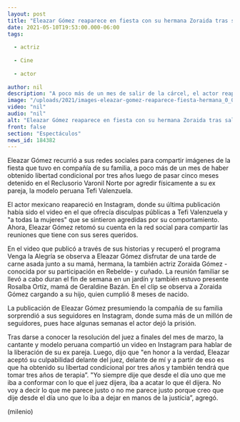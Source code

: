 ```yaml
---
layout: post
title: "Eleazar Gómez reaparece en fiesta con su hermana Zoraida tras salir de prisión"
date: 2021-05-10T19:53:00.000-06:00
tags:
  
  - actriz
  
  - Cine
  
  - actor
  
author: nil
description: "A poco más de un mes de salir de la cárcel, el actor reapareció en redes sociales donde compartió imágenes de la reunión que celebró con su familia. "
image: "/uploads/2021/images-eleazar-gomez-reaparece-fiesta-hermana_0_0_1200_747.jpg"
video: "nil"
audio: "nil"
alt: "Eleazar Gómez reaparece en fiesta con su hermana Zoraida tras salir de prisión"
front: false
section: "Espectáculos"
news_id: 184382
---
```


Eleazar Gómez recurrió a sus redes sociales para compartir imágenes de la fiesta que tuvo en compañía de su familia, a poco más de un mes de haber obtenido libertad condicional por tres años luego de pasar cinco meses detenido en el Reclusorio Varonil Norte por agredir físicamente a su ex pareja, la modelo peruana Tefi Valenzuela. 

El actor mexicano reapareció en Instagram, donde su última publicación había sido el video en el que ofrecía disculpas públicas a Tefi Valenzuela y "a todas la mujeres" que se sintieron agredidas por su comportamiento. Ahora, Eleazar Gómez retomó su cuenta en la red social para compartir las reuniones que tiene con sus seres queridos.  

En el video que publicó a través de sus historias y recuperó el programa Venga la Alegría se observa a Eleazar Gómez disfrutar de una tarde de carne asada junto a su mamá, hermana, la también actriz Zoraida Gómez -conocida por su participación en Rebelde- y cuñado. La reunión familiar se llevó a cabo duran el fin de semana en un jardín y también estuvo presente Rosalba Ortíz, mamá de Geraldine Bazán. En el clip se observa a Zoraida Gómez cargando a su hijo, quien cumplió 8 meses de nacido.  

La publicación de Eleazar Gómez presumiendo la compañía de su familia sorprendió a sus seguidores en Instagram, donde suma más de un millón de seguidores, pues hace algunas semanas el actor dejó la prisión.  

Tras darse a conocer la resolución del juez a finales del mes de marzo, la cantante y modelo peruana compartió un video en Instagram para hablar de la liberación de su ex pareja.  Luego, dijo que "en honor a la verdad, Eleazar aceptó su culpabilidad delante del juez, delante de mí y a partir de eso es que ha obtenido su libertad condicional por tres años y también tendrá que tomar tres años de terapia”.   "Yo siempre dije que desde el día uno que me iba a conformar con lo que el juez dijera, iba a acatar lo que él dijera. No voy a decir lo que me parece justo o no me parece justo porque creo que dije desde el día uno que lo iba a dejar en manos de la justicia”, agregó.  

(milenio)
